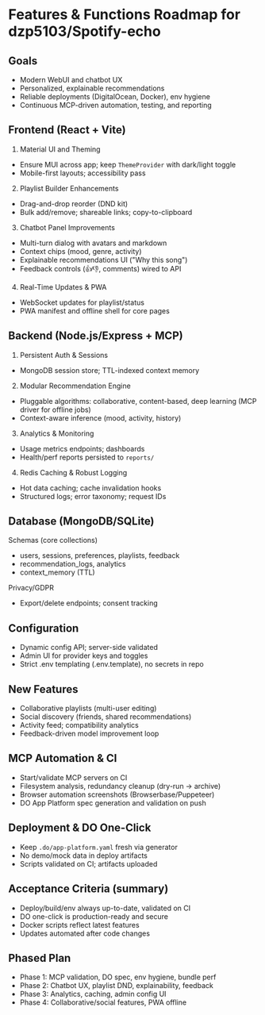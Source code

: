 # Features & Functions Roadmap for dzp5103/Spotify-echo

## Goals
- Modern WebUI and chatbot UX
- Personalized, explainable recommendations
- Reliable deployments (DigitalOcean, Docker), env hygiene
- Continuous MCP-driven automation, testing, and reporting

## Frontend (React + Vite)
1) Material UI and Theming
- Ensure MUI across app; keep `ThemeProvider` with dark/light toggle
- Mobile-first layouts; accessibility pass

2) Playlist Builder Enhancements
- Drag-and-drop reorder (DND kit)
- Bulk add/remove; shareable links; copy-to-clipboard

3) Chatbot Panel Improvements
- Multi-turn dialog with avatars and markdown
- Context chips (mood, genre, activity)
- Explainable recommendations UI ("Why this song")
- Feedback controls (👍👎, comments) wired to API

4) Real-Time Updates & PWA
- WebSocket updates for playlist/status
- PWA manifest and offline shell for core pages

## Backend (Node.js/Express + MCP)
1) Persistent Auth & Sessions
- MongoDB session store; TTL-indexed context memory

2) Modular Recommendation Engine
- Pluggable algorithms: collaborative, content-based, deep learning (MCP driver for offline jobs)
- Context-aware inference (mood, activity, history)

3) Analytics & Monitoring
- Usage metrics endpoints; dashboards
- Health/perf reports persisted to `reports/`

4) Redis Caching & Robust Logging
- Hot data caching; cache invalidation hooks
- Structured logs; error taxonomy; request IDs

## Database (MongoDB/SQLite)
Schemas (core collections)
- users, sessions, preferences, playlists, feedback
- recommendation_logs, analytics
- context_memory (TTL)

Privacy/GDPR
- Export/delete endpoints; consent tracking

## Configuration
- Dynamic config API; server-side validated
- Admin UI for provider keys and toggles
- Strict .env templating (.env.template), no secrets in repo

## New Features
- Collaborative playlists (multi-user editing)
- Social discovery (friends, shared recommendations)
- Activity feed; compatibility analytics
- Feedback-driven model improvement loop

## MCP Automation & CI
- Start/validate MCP servers on CI
- Filesystem analysis, redundancy cleanup (dry-run -> archive)
- Browser automation screenshots (Browserbase/Puppeteer)
- DO App Platform spec generation and validation on push

## Deployment & DO One-Click
- Keep `.do/app-platform.yaml` fresh via generator
- No demo/mock data in deploy artifacts
- Scripts validated on CI; artifacts uploaded

## Acceptance Criteria (summary)
- Deploy/build/env always up-to-date, validated on CI
- DO one-click is production-ready and secure
- Docker scripts reflect latest features
- Updates automated after code changes

## Phased Plan
- Phase 1: MCP validation, DO spec, env hygiene, bundle perf
- Phase 2: Chatbot UX, playlist DND, explainability, feedback
- Phase 3: Analytics, caching, admin config UI
- Phase 4: Collaborative/social features, PWA offline
